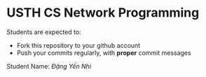USTH CS Network Programming
=====================================

Students are expected to:
* Fork this repository to your github account
* Push your commits regularly, with **proper** commit messages

Student Name: *Đặng Yến Nhi*
